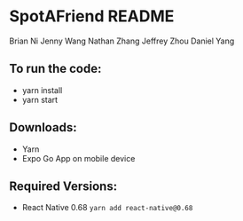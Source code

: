 # SpotAFriend README

Brian Ni
Jenny Wang
Nathan Zhang
Jeffrey Zhou
Daniel Yang

## To run the code:

- yarn install
- yarn start

## Downloads:

- Yarn
- Expo Go App on mobile device

## Required Versions:
- React Native 0.68
```yarn add react-native@0.68```


